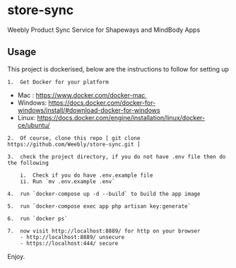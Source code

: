 # store-sync
Weebly Product Sync Service for Shapeways and MindBody Apps

## Usage  ##

This project is dockerised, below are the instructions to follow for setting up
    
    1.	Get Docker for your platform 
   - Mac : https://www.docker.com/docker-mac 	
   - Windows: https://docs.docker.com/docker-for-windows/install/#download-docker-for-windows
   - Linux: https://docs.docker.com/engine/installation/linux/docker-ce/ubuntu/

    
    2.	Of course, clone this repo [ git clone https://github.com/Weebly/store-sync.git ] 

    3.	check the project directory, if you do not have .env file then do the following

	    i.	Check if you do have .env.example file  	
	    ii.	Run `mv .env.example .env`

    4.	run `docker-compose up -d --build` to build the app image

    5.	run `docker-compose exec app php artisan key:generate`

    6.	run `docker ps`

    7.	now visit http://localhost:8889/ for http on your browser
        - http://localhost:8889/ unsecure
        - https://localhost:444/ secure

Enjoy.





